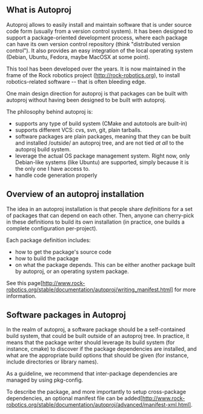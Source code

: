 What is Autoproj
----------------
Autoproj allows to easily install and maintain software that is under source
code form (usually from a version control system). It has been designed to support a
package-oriented development process, where each package can have its own
version control repository (think "distributed version control"). It also
provides an easy integration of the local operating system (Debian, Ubuntu,
Fedora, maybe MacOSX at some point).

This tool has been developed over the years. It is now maintained in the frame of the Rock
robotics project (http://rock-robotics.org), to install robotics-related
software -- that is often bleeding edge.

One main design direction for autoproj is that packages can be built with
autoproj without having been designed to be built with autoproj.

The philosophy behind autoproj is:
* supports any type of build system (CMake and autotools are built-in)
* supports different VCS: cvs, svn, git, plain tarballs.
* software packages are plain packages, meaning that they can be built and
  installed /outside/ an autoproj tree, and are not tied *at all* to the
  autoproj build system.
* leverage the actual OS package management system. Right now, only Debian-like
  systems (like Ubuntu) are supported, simply because it is the only one I have
  access to.
* handle code generation properly

Overview of an autoproj installation
-------------------------------------

The idea in an autoproj installation is that people share _definitions_ for a
set of packages that can depend on each other. Then, anyone can cherry-pick in
these definitions to build its own installation (in practice, one builds a
complete configuration per-project).

Each package definition includes:

* how to get the package's source code
* how to build the package
* on what the package depends. This can be either another package built by
  autoproj, or an operating system package.

See this
page[http://www.rock-robotics.org/stable/documentation/autoproj/writing_manifest.html] for more information.

Software packages in Autoproj
-----------------------------
In the realm of autoproj, a software package should be a self-contained build
system, that could be built outside of an autoproj tree. In practice, it means
that the package writer should leverage its build system (for instance, cmake)
to discover if the package dependencies are installed, and what are the
appropriate build options that should be given (for instance, include
directories or library names).

As a guideline, we recommend that inter-package dependencies are managed by
using pkg-config.

To describe the package, and more importantly to setup cross-package
dependencies, an optional manifest file can be
added[http://www.rock-robotics.org/stable/documentation/autoproj/advanced/manifest-xml.html].


